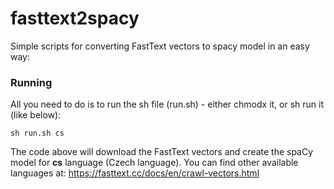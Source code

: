 # fasttext2spacy
Simple scripts for converting FastText vectors to spacy model in an easy way:

### Running
All you need to do is to run the sh file (run.sh) - either chmodx it, or sh run it (like below): 
```
sh run.sh cs
```
The code above will download the FastText vectors and create the spaCy model for **cs** language (Czech language). 
You can find other available languages at: https://fasttext.cc/docs/en/crawl-vectors.html

